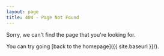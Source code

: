 ```yaml
---
layout: page
title: 404 - Page Not Found
---
```


Sorry, we can't find the page that you're looking for.

You can try going [back to the homepage]({{ site.baseurl }}/).